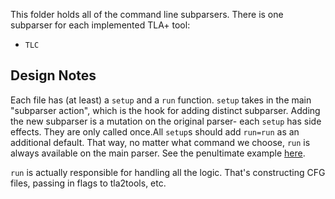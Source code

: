 This folder holds all of the command line subparsers. There is one subparser for each implemented TLA+ tool:

* `TLC`


## Design Notes

Each file has (at least) a `setup` and a `run` function. `setup` takes in the main "subparser action", which is the hook for adding distinct subparser. Adding the new subparser is a mutation on the original parser- each `setup` has side effects. They are only called once.All `setup`s should add `run=run` as an additional default. That way, no matter what command we choose, `run` is always available on the main parser. See the penultimate example [here](https://docs.python.org/3/library/argparse.html#argparse.ArgumentParser.add_subparsers).

`run` is actually responsible for handling all the logic. That's constructing CFG files, passing in flags to tla2tools, etc. 
